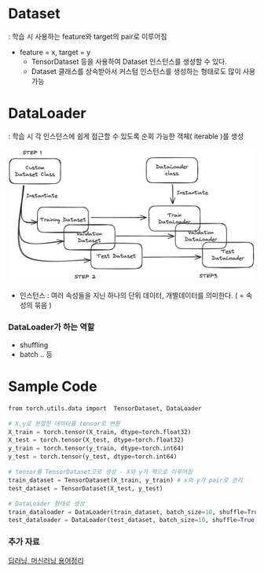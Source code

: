 # Dataset

: 학습 시 사용하는 feature와 target의 pair로 이루어짐

- feature = x, target = y
  - TensorDataset 등을 사용하여 Dataset 인스턴스를 생성할 수 있다.
  - Dataset 클래스를 상속받아서 커스텀 인스턴스를 생성하는 형태로도 많이 사용가능

# DataLoader

: 학습 시 각 인스턴스에 쉽게 접근할 수 있도록 순회 가능한 객체( iterable )를 생성

![alt text](<Ai Attached file/Pasted image 20240308174827.png>)

- 인스턴스 : 여러 속성들을 지닌 하나의 단위 데이터, 개별데이터를 의미한다. ( = 속성의 묶음 )

### DataLoader가 하는 역할
- shuffling
- batch .. 등

# Sample Code

```python
from torch.utils.data import  TensorDataset, DataLoader
```

```python
# X,y로 분할한 데이터를 tensor로 변환
X_train = torch.tensor(X_train, dtype=torch.float32)
X_test = torch.tensor(X_test, dtype=torch.float32)
y_train = torch.tensor(y_train, dtype=torch.int64)
y_test = torch.tensor(y_test, dtype=torch.int64)
```

```python
# tensor를 TensorDataset으로 생성 - X와 y가 짝으로 이루어짐
train_dataset = TensorDataset(X_train, y_train) # x와 y가 pair로 관리
test_dataset = TensorDataset(X_test, y_test)
```

```python
# DataLoader 형태로 생성
train_dataloader = DataLoader(train_dataset, batch_size=10, shuffle=True)
test_dataloader = DataLoader(test_dataset, batch_size=10, shuffle=True)
```

### 추가 자료

[딥러닝, 머신러닝 용어정리](https://realblack0.github.io/2020/03/23/thesaurus.html#footnote_2)
